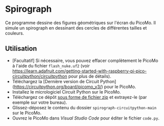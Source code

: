 # Spirograph

Ce programme dessine des figures géométriques sur l'écran du PicoMo. Il
simule un spirograph en dessinant des cercles de différentes tailles et
couleurs.

## Utilisation

- [Facultatif] Si nécessaire, vous pouvez effacer complètement le PicoMo
  à l'aide du fichier `flash_nuke.uf2` (voir
  https://learn.adafruit.com/getting-started-with-raspberry-pi-pico-circuitpython/circuitpython
  pour plus de détails).
- Téléchargez la [Dernière version de Circuit Python]
  (https://circuitpython.org/board/picomo_v3/) pour le PicoMo.
- Installez le micrologiciel Circuit Python sur le PicoMo.
- Téléchargez ce dépôt [sous forme de fichier
  zip](https://github.com/heia-picomo/spirograph-circuitpython/archive/refs/heads/main.zip)
  et extrayez-le (par exemple sur votre bureau).
- Glissez-déposez le contenu du dossier `spirograph-circuitpython-main` sur
  le PicoMo.
- Ouvrez le PicoMo dans _Visual Studio Code_ pour éditer le fichier
  `code.py`.